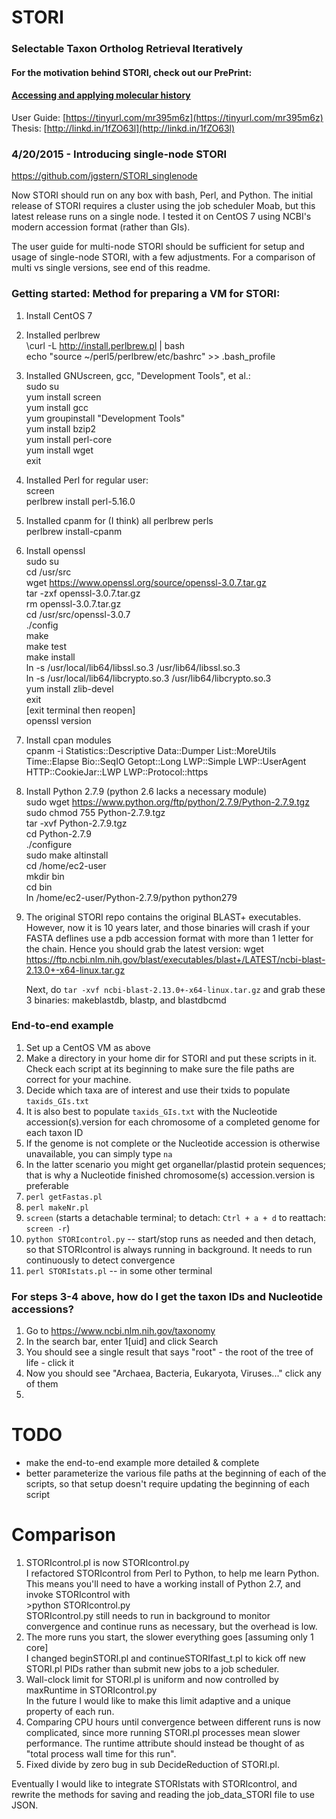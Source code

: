 STORI
=====

### Selectable Taxon Ortholog Retrieval Iteratively

#### For the motivation behind STORI, check out our PrePrint:
#### [Accessing and applying molecular history](https://dx.doi.org/10.7287/peerj.preprints.1293v1)

User Guide: [https://tinyurl.com/mr395m6z](https://tinyurl.com/mr395m6z)
Thesis: [http://linkd.in/1fZO63l](http://linkd.in/1fZO63l)

### 4/20/2015 - Introducing single-node STORI

https://github.com/jgstern/STORI_singlenode

Now STORI should run on any box with bash, Perl, and Python.
The initial release of STORI requires a cluster using the job
scheduler Moab, but this latest release runs on a single node.
I tested it on CentOS 7 using NCBI's modern accession format (rather than GIs).

The user guide for multi-node STORI should be sufficient for
setup and usage of single-node STORI, with a few adjustments. For a comparison of multi vs single versions, see end of this readme.

### Getting started: Method for preparing a VM for STORI:
1. Install CentOS 7

2. Installed perlbrew  
	\curl -L http://install.perlbrew.pl | bash  
	echo "source ~/perl5/perlbrew/etc/bashrc" >> .bash_profile

3. Installed GNUscreen, gcc, "Development Tools", et al.:  
	sudo su  
	yum install screen  
	yum install gcc  
	yum groupinstall "Development Tools"  
	yum install bzip2  
	yum install perl-core  
	yum install wget  
	exit

4. Installed Perl for regular user:  
	screen  
	perlbrew install perl-5.16.0

5. Installed cpanm for (I think) all perlbrew perls  
	perlbrew install-cpanm

6. Install openssl  
	sudo su  
	cd /usr/src  
	wget https://www.openssl.org/source/openssl-3.0.7.tar.gz  
	tar -zxf openssl-3.0.7.tar.gz  
	rm openssl-3.0.7.tar.gz  
	cd /usr/src/openssl-3.0.7  
	./config  
	make  
	make test  
	make install  
	ln -s /usr/local/lib64/libssl.so.3 /usr/lib64/libssl.so.3  
	ln -s /usr/local/lib64/libcrypto.so.3 /usr/lib64/libcrypto.so.3  
	yum install zlib-devel  
	exit  
	[exit terminal then reopen]  
	openssl version  

7. Install cpan modules  
	cpanm -i Statistics::Descriptive Data::Dumper List::MoreUtils Time::Elapse Bio::SeqIO Getopt::Long LWP::Simple LWP::UserAgent HTTP::CookieJar::LWP LWP::Protocol::https  

8. Install Python 2.7.9 (python 2.6 lacks a necessary module)  
	sudo wget https://www.python.org/ftp/python/2.7.9/Python-2.7.9.tgz  
	sudo chmod 755 Python-2.7.9.tgz  
	tar -xvf Python-2.7.9.tgz  
	cd Python-2.7.9  
	./configure  
	sudo make altinstall  
	cd /home/ec2-user  
	mkdir bin  
	cd bin  
	ln /home/ec2-user/Python-2.7.9/python python279
	
9. The original STORI repo contains the original BLAST+ executables. However, now it is 10 years later, and those binaries will crash if your FASTA deflines use a pdb accession format with more than 1 letter for the chain. Hence you should grab the latest version: 
	wget https://ftp.ncbi.nlm.nih.gov/blast/executables/blast+/LATEST/ncbi-blast-2.13.0+-x64-linux.tar.gz  
	
	Next, do `tar -xvf ncbi-blast-2.13.0+-x64-linux.tar.gz` and grab these 3 binaries: makeblastdb, blastp, and blastdbcmd  


### End-to-end example
1. Set up a CentOS VM as above  
2. Make a directory in your home dir for STORI and put these scripts in it. Check each script at its beginning to make sure the file paths are correct for your machine.    
3. Decide which taxa are of interest and use their txids to populate ``taxids_GIs.txt``  
4. It is also best to populate ``taxids_GIs.txt`` with the Nucleotide accession(s).version for each chromosome of a completed genome for each taxon ID  
5. If the genome is not complete or the Nucleotide accession is otherwise unavailable, you can simply type ``na``  
6. In the latter scenario you might get organellar/plastid protein sequences; that is why a Nucleotide finished chromosome(s) accession.version is preferable  
7. ``perl getFastas.pl``  
8. ``perl makeNr.pl``  
9. ``screen`` (starts a detachable terminal; to detach: ``Ctrl + a + d`` to reattach: ``screen -r``)
10. ``python STORIcontrol.py`` -- start/stop runs as needed and then detach, so that STORIcontrol is always running in background. It needs to run continuously to detect convergence  
11. ``perl STORIstats.pl`` -- in some other terminal  

### For steps 3-4 above, how do I get the taxon IDs and Nucleotide accessions?
1. Go to https://www.ncbi.nlm.nih.gov/taxonomy  
2. In the search bar, enter 1[uid] and click Search  
3. You should see a single result that says "root" - the root of the tree of life - click it  
4. Now you should see "Archaea, Bacteria, Eukaryota, Viruses..." click any of them  
5. 

# TODO
- make the end-to-end example more detailed & complete
- better parameterize the various file paths at the beginning of each of the scripts, so that setup doesn't require updating the beginning of each script  


# Comparison
1. STORIcontrol.pl is now STORIcontrol.py  
	I refactored STORIcontrol from Perl to Python, to help me learn
	Python. This means you'll need to have a working install of
	Python 2.7, and invoke STORIcontrol with  
		  >python STORIcontrol.py  
	STORIcontrol.py still needs to run in background to monitor convergence
	and continue runs as necessary, but the overhead is low.
2. The more runs you start, the slower everything goes [assuming only 1 core]  
	I changed beginSTORI.pl and continueSTORIfast_t.pl to kick off
	new STORI.pl PIDs rather than submit new jobs to a job scheduler.
3. Wall-clock limit for STORI.pl is uniform and now controlled
by maxRuntime in STORIcontrol.py  
	In the future I would like to make this limit adaptive and a
	unique property of each run.
4. Comparing CPU hours until convergence between different runs is now
complicated, since more running STORI.pl processes mean slower performance.
The runtime attribute should instead be thought of as "total process wall time for this run".
5. Fixed divide by zero bug in sub DecideReduction of STORI.pl.

Eventually I would like to integrate STORIstats with STORIcontrol,
and rewrite the methods for saving and reading the job_data_STORI
file to use JSON. 
